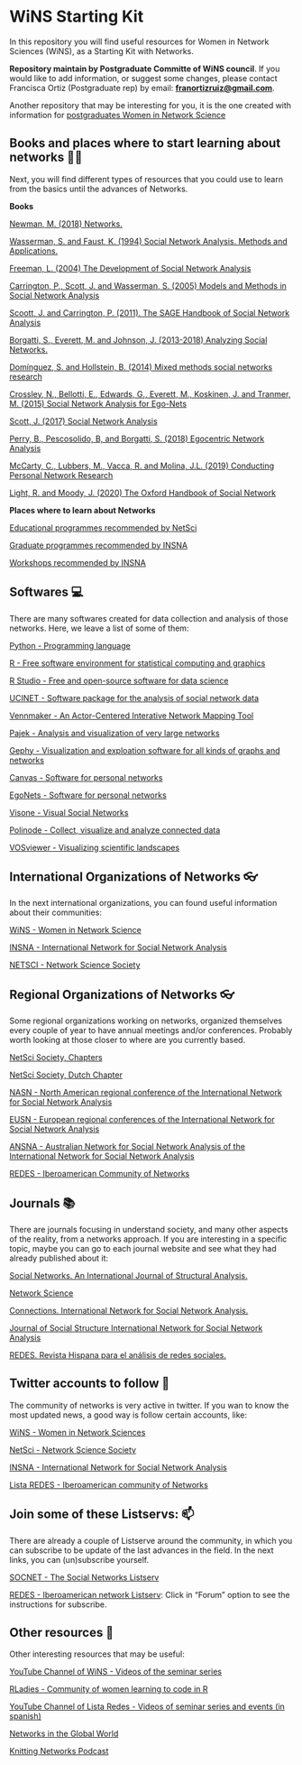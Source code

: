 
<!-- README.md is generated from README.Rmd. Please edit that file -->

# WiNS Starting Kit

In this repository you will find useful resources for Women in Network
Sciences (WiNS), as a Starting Kit with Networks.

**Repository maintain by Postgraduate Committe of WiNS council**. If you
would like to add information, or suggest some changes, please contact
Francisca Ortiz (Postgraduate rep) by email:
**<franortizruiz@gmail.com>**.

Another repository that may be interesting for you, it is the one
created with information for [postgraduates Women in Network
Science](https://github.com/FranciscaOrtizRuiz/wins_postgraduate)

## Books and places where to start learning about networks 🌻📖

Next, you will find different types of resources that you could use to
learn from the basics until the advances of Networks.

**Books**

[Newman, M. (2018)
Networks.](https://global.oup.com/academic/product/networks-9780198805090?cc=us&lang=en&)

[Wasserman, S. and Faust, K. (1994) Social Network Analysis. Methods and
Applications.](https://www.cambridge.org/core/books/social-network-analysis/90030086891EB3491D096034684EFFB8)

[Freeman, L. (2004) The Development of Social Network
Analysis](https://books.google.co.uk/books?id=VcxqQgAACAAJ&dq=social+network+analysis&hl=es&sa=X&ved=2ahUKEwiR4tG3xO_vAhXL_7sIHTvSArIQ6AEwBnoECAEQAg)

[Carrington, P., Scott, J. and Wasserman, S. (2005) Models and Methods
in Social Network
Analysis](https://books.google.co.uk/books?id=4Ty5xP_KcpAC&printsec=frontcover&dq=social+network+analysis&hl=es&sa=X&ved=2ahUKEwiR4tG3xO_vAhXL_7sIHTvSArIQ6AEwAXoECAQQAg#v=onepage&q=social%20network%20analysis&f=false)

[Scoott, J. and Carrington, P. (2011). The SAGE Handbook of Social
Network
Analysis](https://books.google.co.uk/books?id=mWlsKkIuFNgC&printsec=frontcover&dq=social+network+analysis&hl=es&sa=X&ved=2ahUKEwiR4tG3xO_vAhXL_7sIHTvSArIQ6AEwBXoECAYQAg#v=onepage&q=social%20network%20analysis&f=false)

[Borgatti, S., Everett, M. and Johnson, J. (2013-2018) Analyzing Social
Networks.](https://uk.sagepub.com/en-gb/eur/analyzing-social-networks/book255068)

[Domínguez, S. and Hollstein, B. (2014) Mixed methods social networks
research](https://www.cambridge.org/gb/academic/subjects/sociology/research-methods-sociology-and-criminology/egocentric-network-analysis-foundations-methods-and-models?format=PB)

[Crossley, N., Bellotti, E., Edwards, G., Everett, M., Koskinen, J. and
Tranmer, M. (2015) Social Network Analysis for
Ego-Nets](https://books.google.co.uk/books?id=3_eICwAAQBAJ&printsec=frontcover&dq=ego+networks+crossley&hl=es&sa=X&ved=2ahUKEwjl3-6hxu_vAhVThv0HHVgUCPMQ6AEwAHoECAYQAg#v=onepage&q=ego%20networks%20crossley&f=false)

[Scott, J. (2017) Social Network
Analysis](https://books.google.co.uk/books?id=i5EmDgAAQBAJ&printsec=frontcover&dq=social+network+analysis&hl=es&sa=X&ved=2ahUKEwiR4tG3xO_vAhXL_7sIHTvSArIQ6AEwBHoECAUQAg#v=onepage&q=social%20network%20analysis&f=false)

[Perry, B., Pescosolido, B, and Borgatti, S. (2018) Egocentric Network
Analysis](https://www.cambridge.org/gb/academic/subjects/sociology/research-methods-sociology-and-criminology/egocentric-network-analysis-foundations-methods-and-models?format=PB)

[McCarty, C., Lubbers, M., Vacca, R. and Molina, J.L. (2019) Conducting
Personal Network
Research](https://www.guilford.com/books/Conducting-Personal-Network-Research/McCarty-Lubbers-Vacca-Molina/9781462538386)

[Light, R. and Moody, J. (2020) The Oxford Handbook of Social
Network](https://books.google.co.uk/books?id=J-MJEAAAQBAJ&pg=PA172&dq=ego+networks&hl=es&sa=X&ved=2ahUKEwjC2Njyxe_vAhUvgP0HHf1gDd4Q6AEwAHoECAAQAg#v=onepage&q=ego%20networks&f=false)

**Places where to learn about Networks**

[Educational programmes recommended by
NetSci](https://netscisociety.net/education)

[Graduate programmes recommended by
INSNA](https://www.insna.org/graduate-programs)

[Workshops recommended by INSNA](https://www.insna.org/events/)

## Softwares 💻

There are many softwares created for data collection and analysis of
those networks. Here, we leave a list of some of them:

[Python - Programming language](https://www.python.org)

[R - Free software environment for statistical computing and
graphics](https://www.r-project.org)

[R Studio - Free and open-source software for data
science](https://www.rstudio.com)

[UCINET - Software package for the analysis of social network
data](https://sites.google.com/site/ucinetsoftware/home)

[Vennmaker - An Actor-Centered Interative Network Mapping
Tool](https://www.vennmaker.com/?lang=en)

[Pajek - Analysis and visualization of very large
networks](http://mrvar.fdv.uni-lj.si/pajek/)

[Gephy - Visualization and exploation software for all kinds of graphs
and networks](https://gephi.org)

[Canvas - Software for personal networks](https://www.networkcanvas.com)

[EgoNets - Software for personal
networks](https://sourceforge.net/projects/egonet/)

[Visone - Visual Social Networks](https://visone.ethz.ch)

[Polinode - Collect, visualize and analyze connected
data](https://www.polinode.com)

[VOSviewer - Visualizing scientific
landscapes](https://www.vosviewer.com)

## International Organizations of Networks 👓

In the next international organizations, you can found useful
information about their communities:

[WiNS - Women in Network
Science](https://www.networkscienceinstitute.org/wins)

[INSNA - International Network for Social Network
Analysis](https://www.insna.org)

[NETSCI - Network Science Society](https://netscisociety.net/home)

## Regional Organizations of Networks 👓

Some regional organizations working on networks, organized themselves
every couple of year to have annual meetings and/or conferences.
Probably worth looking at those closer to where are you currently based.

[NetSci Society, Chapters](https://netscisociety.net/chapters)

[NetSci Society, Dutch Chapter](http://www.netsci.nl)

[NASN - North American regional conference of the International Network
for Social Network Analysis](https://twitter.com/nasocnet?lang=es)

[EUSN - European regional conferences of the International Network for
Social Network
Analysis](https://www.insna.org/events/-5th-european-conference-on-social-networks-eusn2021)

[ANSNA - Australian Network for Social Network Analysis of the
International Network for Social Network
Analysis](https://www.ansna.org.au/asnac2020-about)

[REDES - Iberoamerican Community of
Networks](http://www.redes-sociales.net)

## Journals 📚

There are journals focusing in understand society, and many other
aspects of the reality, from a networks approach. If you are interesting
in a specific topic, maybe you can go to each journal website and see
what they had already published about it:

[Social Networks. An International Journal of Structural
Analysis.](https://www.journals.elsevier.com/social-networks)

[Network
Science](https://www.cambridge.org/core/journals/network-science)

[Connections. International Network for Social Network
Analysis.](https://www.exeley.com/journal/connections)

[Journal of Social Structure International Network for Social Network
Analysis](https://www.exeley.com/journal/journal_of_social_structure)

[REDES. Revista Hispana para el análisis de redes
sociales.](https://revistes.uab.cat/redes/index)

## Twitter accounts to follow 📩

The community of networks is very active in twitter. If you wan to know
the most updated news, a good way is follow certain accounts, like:

[WiNS - Women in Network Sciences](https://twitter.com/WiNS_Society)

[NetSci - Network Science Society](https://twitter.com/netscisociety)

[INSNA - International Network for Social Network
Analysis](https://twitter.com/SocNetAnalysts)

[Lista REDES - Iberoamerican community of
Networks](https://twitter.com/lista_redes)

## Join some of these Listservs: 📫

There are already a couple of Listserve around the community, in which
you can subscribe to be update of the last advances in the field. In the
next links, you can (un)subscribe yourself.

[SOCNET - The Social Networks Listserv](https://www.insna.org/socnet)

[REDES - Iberoamerican network Listserv](http://www.redes-sociales.net):
Click in “Forum” option to see the instructions for subscribe.

## Other resources 🔭

Other interesting resources that may be useful:

[YouTube Channel of WiNS - Videos of the seminar
series](https://www.youtube.com/channel/UCJppCyVIY5_XsNOSl7mftRQ?view_as=subscriber)

[RLadies - Community of women learning to code in
R](https://rladies.org)

[YouTube Channel of Lista Redes - Videos of seminar series and events
(in
spanish)](https://www.youtube.com/channel/UCofGv2fk2HnVXW45d1K4ujw/playlists)

[Networks in the Global World](http://ngw.spbu.ru)

[Knitting Networks Podcast](https://twitter.com/NetworksPodcast)
